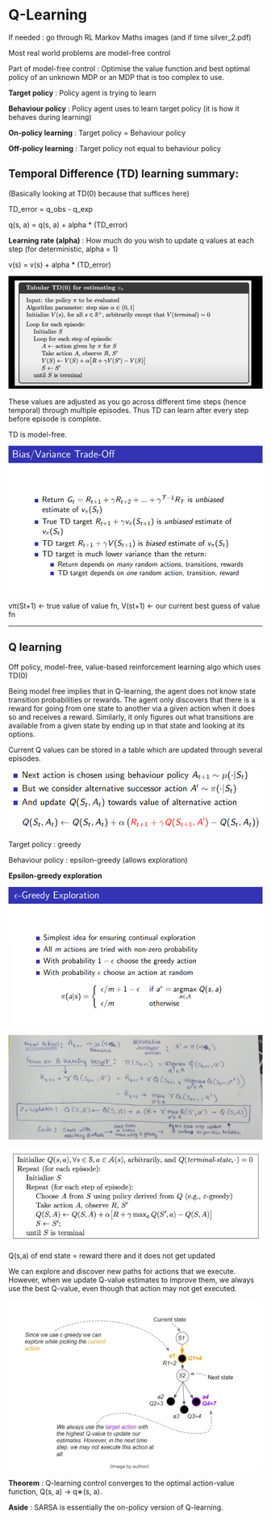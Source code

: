 # Q-Learning

If needed : go through RL Markov Maths images (and if time silver_2.pdf)

Most real world problems are model-free control

Part of model-free control : Optimise the value function and best optimal policy of an unknown MDP or an MDP that is too complex to use.

**Target policy** : Policy agent is trying to learn

**Behaviour policy** : Policy agent uses to learn target policy (it is how it behaves during learning)

**On-policy learning** : Target policy = Behaviour policy

**Off-policy learning** : Target policy not equal to behaviour policy

## Temporal Difference (TD) learning summary: 

(Basically looking at TD(0) because that suffices here)

TD_error = q_obs - q_exp

q(s, a) = q(s, a) + alpha * (TD_error)

**Learning rate (alpha)** : How much do you wish to update q values at each step (for deterministic, alpha = 1)

v(s) = v(s) + alpha * (TD_error)

![](img/image-9.png)

These values are adjusted as you go across different time steps (hence temporal) through multiple episodes. Thus TD can learn after every step before episode is complete.

TD is model-free.

![](img/image-8.png) 

vπ(St+1) <- true value of value fn, V(st+1) <- our current best guess of value fn

---

## Q learning

Off policy, model-free, value-based reinforcement learning algo which uses TD(0)

Being model free implies that in Q-learning, the agent does not know state transition probabilities or rewards. The agent only discovers that there is a reward for going from one state to another via a given action when it does so and receives a reward. Similarly, it only figures out what transitions are available from a given state by ending up in that state and looking at its options. 

Current Q values can be stored in a table which are updated through several episodes.

![](img/image-1.png)

Target policy : greedy

Behaviour policy : epsilon-greedy (allows exploration)

**Epsilon-greedy exploration**

![](img/image-13.png)

![](img/image-2.jpg)

![](img/image-14.png)

Q(s,a) of end state = reward there and it does not get updated 

We can explore and discover new paths for actions that we execute.
However, when we update Q-value estimates to improve them, we always use the best Q-value, even though that action may not get executed.

![](img/image-11.png)

**Theorem** : Q-learning control converges to the optimal action-value function, Q(s, a) → q∗(s, a).

**Aside** : SARSA is essentially the on-policy version of Q-learning.

